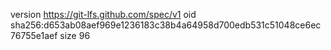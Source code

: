 version https://git-lfs.github.com/spec/v1
oid sha256:d653ab08aef969e1236183c38b4a64958d700edb531c51048ce6ec76755e1aef
size 96
